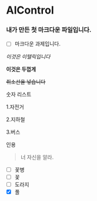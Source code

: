 # AIControl

### 내가 만든 첫 마크다운 파일입니다.

- [ ] 마크다운 과제입니다.

*이것은 이텔릭입니다*

**이것은 두껍게**

~~취소선을 넣습니다~~

숫자 리스트

1.자전거

2.지하철

3.버스


인용
>너 자신을 알라.
- [ ] 꽃병
- [ ] 꽃
- [ ] 도라지
- [x] 풀
